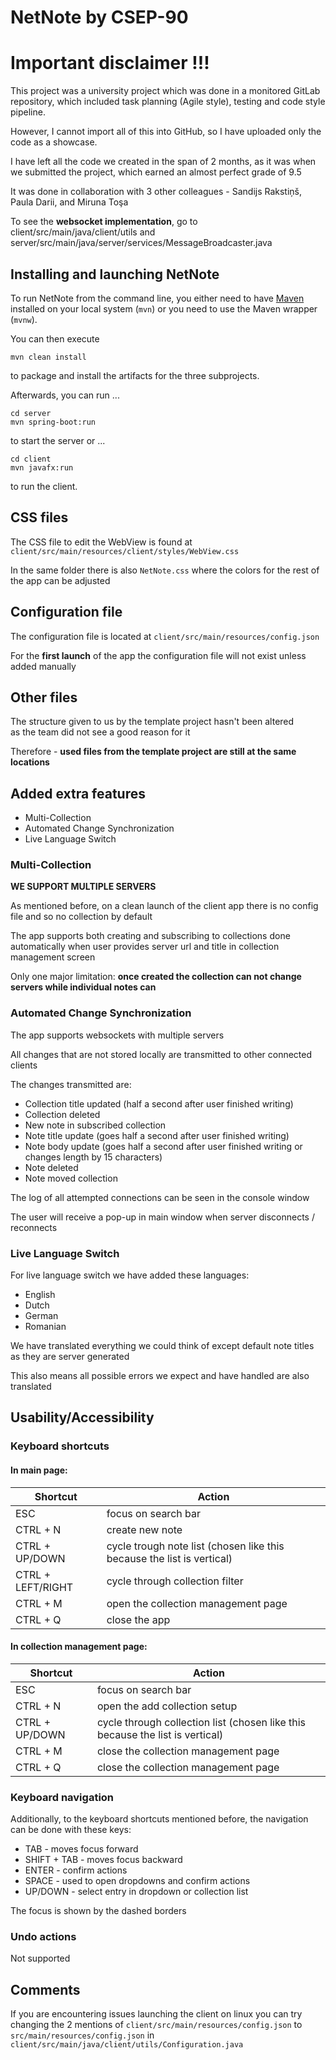 # NetNote by CSEP-90

# Important disclaimer !!!
This project was a university project which was done in a monitored GitLab repository, which included task planning (Agile style), testing and code style pipeline.


However, I cannot import all of this into GitHub, so I have uploaded only the code as a showcase.


I have left all the code we created in the span of 2 months, as it was when we submitted the project, which earned an almost perfect grade of 9.5


It was done in collaboration with 3 other colleagues - Sandijs Rakstiņš, Paula Darii, and Miruna Toşa

To see the **websocket implementation**, go to client/src/main/java/client/utils and server/src/main/java/server/services/MessageBroadcaster.java

## Installing and launching NetNote
To run NetNote from the command line,
you either need to have [Maven](https://maven.apache.org/install.html) installed on your local system (`mvn`)
or you need to use the Maven wrapper (`mvnw`).

You can then execute

	mvn clean install

to package and install the artifacts for the three subprojects.

Afterwards, you can run ...

	cd server
	mvn spring-boot:run

to start the server or ...

	cd client
	mvn javafx:run

to run the client.

## CSS files

The CSS file to edit the WebView is found at `client/src/main/resources/client/styles/WebView.css`

In the same folder there is also `NetNote.css` where the colors for the rest of the app can be adjusted

## Configuration file

The configuration file is located at `client/src/main/resources/config.json`

For the **first launch** of the app the configuration file will not exist unless added manually

## Other files

The structure given to us by the template project hasn't been altered  
as the team did not see a good reason for it

Therefore - **used files from the template project are still at the same locations**

## Added extra features

- Multi-Collection
- Automated Change Synchronization
- Live Language Switch

### Multi-Collection

**WE SUPPORT MULTIPLE SERVERS**

As mentioned before, on a clean launch of the client app there is no config file and so no collection by default

The app supports both creating and subscribing to collections done automatically
when user provides server url and title in collection management screen

Only one major limitation: **once created the collection can not change servers while individual notes can**

### Automated Change Synchronization

The app supports websockets with multiple servers

All changes that are not stored locally are transmitted to other connected clients

The changes transmitted are:
- Collection title updated (half a second after user finished writing)
- Collection deleted
- New note in subscribed collection
- Note title update (goes half a second after user finished writing)
- Note body update (goes half a second after user finished writing or changes length by 15 characters)
- Note deleted
- Note moved collection

The log of all attempted connections can be seen in the console window

The user will receive a pop-up in main window when server disconnects / reconnects

### Live Language Switch

For live language switch we have added these languages:
- English
- Dutch
- German
- Romanian

We have translated everything we could think of except default note titles as they are server generated

This also means all possible errors we expect and have handled are also translated

## Usability/Accessibility

### Keyboard shortcuts

#### In main page:
|Shortcut | Action |
| ------ | ------ |
| ESC | focus on search bar |
| CTRL + N | create new note |
| CTRL + UP/DOWN | cycle trough note list (chosen like this because the list is vertical) |
| CTRL + LEFT/RIGHT | cycle through collection filter |
| CTRL + M | open the collection management page|
| CTRL + Q | close the app |

#### In collection management page:
|Shortcut | Action |
| ------ | ------ |
| ESC | focus on search bar |
| CTRL + N | open the add collection setup |
| CTRL + UP/DOWN | cycle through collection list (chosen like this because the list is vertical) |
| CTRL + M | close the collection management page |
| CTRL + Q | close the collection management page |

### Keyboard navigation

Additionally, to the keyboard shortcuts mentioned before, the navigation can be done with these keys:
- TAB - moves focus forward
- SHIFT + TAB - moves focus backward
- ENTER - confirm actions
- SPACE - used to open dropdowns and confirm actions
- UP/DOWN - select entry in dropdown or collection list

The focus is shown by the dashed borders

### Undo actions

Not supported

## Comments

If you are encountering issues launching the client on linux you can try changing
the 2 mentions of `client/src/main/resources/config.json` to `src/main/resources/config.json`
in `client/src/main/java/client/utils/Configuration.java`
